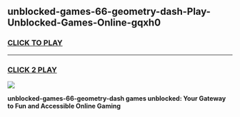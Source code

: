 
## unblocked-games-66-geometry-dash-Play-Unblocked-Games-Online-gqxh0
<h3>
<a href="https://premium76.site?title=unblocked-games-66-geometry-dash&ref=24A">CLICK TO PLAY</a></h3>
<hr>

<h3>
<a href="https://premium76.site?title=unblocked-games-66-geometry-dash&ref=24A">CLICK 2 PLAY</a>
  
</h3>

<a href="https://premium76.site?title=unblocked-games-66-geometry-dash&ref=24A"><img src="https://clearcache.store/games.png"></a>


**unblocked-games-66-geometry-dash games unblocked: Your Gateway to Fun and Accessible Online Gaming**
